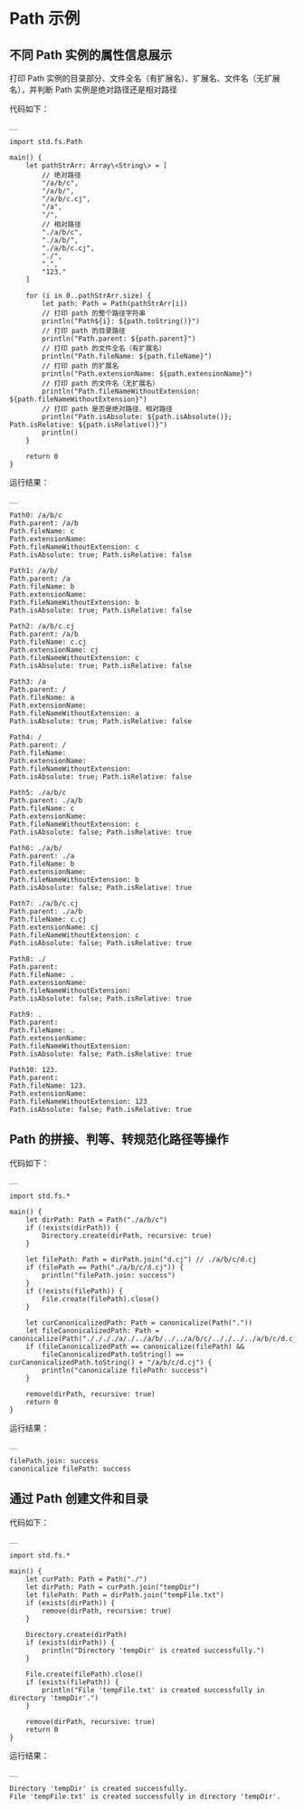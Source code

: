 
# Path 示例

## 不同 Path 实例的属性信息展示

打印 Path 实例的目录部分、文件全名（有扩展名）、扩展名、文件名（无扩展名），并判断 Path 实例是绝对路径还是相对路径

代码如下：
    
    __
    
    import std.fs.Path
    
    main() {
        let pathStrArr: Array\<String\> = [
            // 绝对路径
            "/a/b/c",
            "/a/b/",
            "/a/b/c.cj",
            "/a",
            "/",
            // 相对路径
            "./a/b/c",
            "./a/b/",
            "./a/b/c.cj",
            "./",
            ".",
            "123."
        ]
    
        for (i in 0..pathStrArr.size) {
            let path: Path = Path(pathStrArr[i])
            // 打印 path 的整个路径字符串
            println("Path${i}: ${path.toString()}")
            // 打印 path 的目录路径
            println("Path.parent: ${path.parent}")
            // 打印 path 的文件全名（有扩展名）
            println("Path.fileName: ${path.fileName}")
            // 打印 path 的扩展名
            println("Path.extensionName: ${path.extensionName}")
            // 打印 path 的文件名（无扩展名）
            println("Path.fileNameWithoutExtension: ${path.fileNameWithoutExtension}")
            // 打印 path 是否是绝对路径、相对路径
            println("Path.isAbsolute: ${path.isAbsolute()}; Path.isRelative: ${path.isRelative()}")
            println()
        }
    
        return 0
    }
    
运行结果：
    
    __
    
    Path0: /a/b/c
    Path.parent: /a/b
    Path.fileName: c
    Path.extensionName:
    Path.fileNameWithoutExtension: c
    Path.isAbsolute: true; Path.isRelative: false
    
    Path1: /a/b/
    Path.parent: /a
    Path.fileName: b
    Path.extensionName:
    Path.fileNameWithoutExtension: b
    Path.isAbsolute: true; Path.isRelative: false
    
    Path2: /a/b/c.cj
    Path.parent: /a/b
    Path.fileName: c.cj
    Path.extensionName: cj
    Path.fileNameWithoutExtension: c
    Path.isAbsolute: true; Path.isRelative: false
    
    Path3: /a
    Path.parent: /
    Path.fileName: a
    Path.extensionName:
    Path.fileNameWithoutExtension: a
    Path.isAbsolute: true; Path.isRelative: false
    
    Path4: /
    Path.parent: /
    Path.fileName:
    Path.extensionName:
    Path.fileNameWithoutExtension:
    Path.isAbsolute: true; Path.isRelative: false
    
    Path5: ./a/b/c
    Path.parent: ./a/b
    Path.fileName: c
    Path.extensionName:
    Path.fileNameWithoutExtension: c
    Path.isAbsolute: false; Path.isRelative: true
    
    Path6: ./a/b/
    Path.parent: ./a
    Path.fileName: b
    Path.extensionName:
    Path.fileNameWithoutExtension: b
    Path.isAbsolute: false; Path.isRelative: true
    
    Path7: ./a/b/c.cj
    Path.parent: ./a/b
    Path.fileName: c.cj
    Path.extensionName: cj
    Path.fileNameWithoutExtension: c
    Path.isAbsolute: false; Path.isRelative: true
    
    Path8: ./
    Path.parent:
    Path.fileName: .
    Path.extensionName:
    Path.fileNameWithoutExtension:
    Path.isAbsolute: false; Path.isRelative: true
    
    Path9: .
    Path.parent:
    Path.fileName: .
    Path.extensionName:
    Path.fileNameWithoutExtension:
    Path.isAbsolute: false; Path.isRelative: true
    
    Path10: 123.
    Path.parent:
    Path.fileName: 123.
    Path.extensionName:
    Path.fileNameWithoutExtension: 123
    Path.isAbsolute: false; Path.isRelative: true

## Path 的拼接、判等、转规范化路径等操作

代码如下：
    
    __
    
    import std.fs.*
    
    main() {
        let dirPath: Path = Path("./a/b/c")
        if (!exists(dirPath)) {
            Directory.create(dirPath, recursive: true)
        }
    
        let filePath: Path = dirPath.join("d.cj") // ./a/b/c/d.cj
        if (filePath == Path("./a/b/c/d.cj")) {
            println("filePath.join: success")
        }
        if (!exists(filePath)) {
            File.create(filePath).close()
        }
    
        let curCanonicalizedPath: Path = canonicalize(Path("."))
        let fileCanonicalizedPath: Path = canonicalize(Path("././././a/./../a/b/../../a/b/c/.././../../a/b/c/d.cj"))
        if (fileCanonicalizedPath == canonicalize(filePath) &&
            fileCanonicalizedPath.toString() == curCanonicalizedPath.toString() + "/a/b/c/d.cj") {
            println("canonicalize filePath: success")
        }
    
        remove(dirPath, recursive: true)
        return 0
    }
    
运行结果：
    
    __
    
    filePath.join: success
    canonicalize filePath: success

## 通过 Path 创建文件和目录

代码如下：
    
    __
    
    import std.fs.*
    
    main() {
        let curPath: Path = Path("./")
        let dirPath: Path = curPath.join("tempDir")
        let filePath: Path = dirPath.join("tempFile.txt")
        if (exists(dirPath)) {
            remove(dirPath, recursive: true)
        }
    
        Directory.create(dirPath)
        if (exists(dirPath)) {
            println("Directory 'tempDir' is created successfully.")
        }
    
        File.create(filePath).close()
        if (exists(filePath)) {
            println("File 'tempFile.txt' is created successfully in directory 'tempDir'.")
        }
    
        remove(dirPath, recursive: true)
        return 0
    }
    
运行结果：
    
    __
    
    Directory 'tempDir' is created successfully.
    File 'tempFile.txt' is created successfully in directory 'tempDir'.